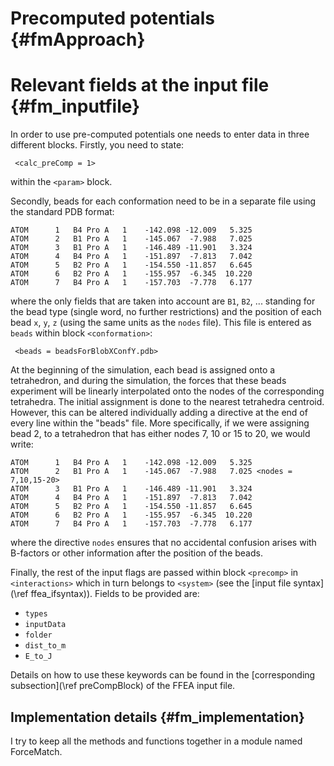 
Precomputed potentials {#fmApproach}
======================


Relevant fields at the input file {#fm_inputfile}
=================================
In order to use pre-computed potentials one needs to enter data in three different blocks.
 Firstly, you need to state:

     <calc_preComp = 1> 

within the ` <param> ` block. 

Secondly, beads for each conformation 
 need to be in a separate file using the standard PDB format:


    ATOM      1   B4 Pro A   1    -142.098 -12.009   5.325
    ATOM      2   B1 Pro A   1    -145.067  -7.988   7.025
    ATOM      3   B1 Pro A   1    -146.489 -11.901   3.324
    ATOM      4   B4 Pro A   1    -151.897  -7.813   7.042
    ATOM      5   B2 Pro A   1    -154.550 -11.857   6.645
    ATOM      6   B2 Pro A   1    -155.957  -6.345  10.220
    ATOM      7   B4 Pro A   1    -157.703  -7.778   6.177


where the only fields that are taken into account are 
   ` B1 `, ` B2 `, ... standing for the bead type (single word, no further restrictions)
 and the position of each bead ` x `, `y`, `z` 
 (using the same units as the ` nodes ` file). 
 This file is entered as ` beads ` within block ` <conformation> `:

     <beads = beadsForBlobXConfY.pdb> 

At the beginning of the simulation, each bead is assigned onto a tetrahedron, and 
 during the simulation, the forces that these beads experiment will be linearly
 interpolated onto the nodes of the corresponding tetrahedra. The initial assignment
 is done to the nearest tetrahedra centroid. However, this can be altered individually
 adding a directive at the end of every line within the "beads" file. More specifically,
 if we were assigning bead 2, to a tetrahedron that has either nodes 7, 10 or 15 to 20, 
 we would write:


    ATOM      1   B4 Pro A   1    -142.098 -12.009   5.325
    ATOM      2   B1 Pro A   1    -145.067  -7.988   7.025 <nodes = 7,10,15-20>
    ATOM      3   B1 Pro A   1    -146.489 -11.901   3.324
    ATOM      4   B4 Pro A   1    -151.897  -7.813   7.042
    ATOM      5   B2 Pro A   1    -154.550 -11.857   6.645
    ATOM      6   B2 Pro A   1    -155.957  -6.345  10.220
    ATOM      7   B4 Pro A   1    -157.703  -7.778   6.177


where the directive ` nodes ` ensures that no accidental confusion arises with
 B-factors or other information after the position of the beads. 


Finally, the rest of the input flags are passed within block ` <precomp> ` in ` <interactions> ` 
 which in turn belongs to ` <system> ` (see the [input file syntax](\ref ffea_ifsyntax)). 
 Fields to be provided are: 
 * ` types ` 
 * ` inputData ` 
 * ` folder ` 
 * ` dist_to_m `
 * ` E_to_J `

Details on how to use these keywords can be found in the
  [corresponding subsection](\ref preCompBlock) of the FFEA input file.


Implementation details {#fm_implementation}
----------------------

 I try to keep all the methods and functions together in a module named ForceMatch.




